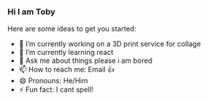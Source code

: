 ### Hi I am Toby

Here are some ideas to get you started:

- 🔭 I’m currently working on a 3D print service for collage
- 🌱 I’m currently learning react
- 💬 Ask me about things please i am bored
- 📫 How to reach me: Email 👍
- 😄 Pronouns: He/Him
- ⚡ Fun fact: I cant spell!

